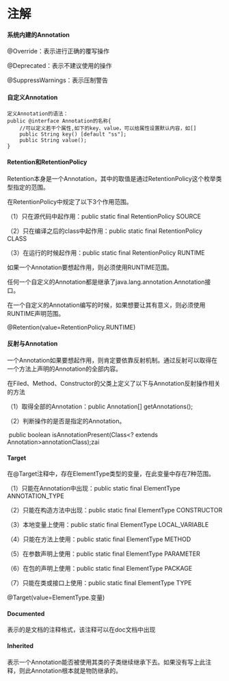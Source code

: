 # 注解

#### 系统内建的Annotation

@Override：表示进行正确的覆写操作

@Deprecated：表示不建议使用的操作

@SuppressWarnings：表示压制警告

#### 自定义Annotation

```
定义Annotation的语法：
public @interface Annotation的名称{
	//可以定义若干个属性,如下的key、value，可以给属性设置默认内容，如[]
	public String key() [default "ss"];
	public String value();
}
```

#### Retention和RetentionPolicy

Retention本身是一个Annotation，其中的取值是通过RetentionPolicy这个枚举类型指定的范围。

在RetentionPolicy中规定了以下3个作用范围。

（1）只在源代码中起作用：public static final RetentionPolicy SOURCE

（2）只在编译之后的class中起作用：public static final RetentionPolicy CLASS

（3）在运行的时候起作用：public static final RetentionPolicy RUNTIME

如果一个Annotation要想起作用，则必须使用RUNTIME范围。

任何一个自定义的Annotation都是继承了java.lang.annotation.Annotation接口。

在一个自定义的Annotation编写的时候，如果想要让其有意义，则必须使用RUNTIME声明范围。

@Retention(value=RetentionPolicy.RUNTIME)

#### 反射与Annotation

一个Annotation如果要想起作用，则肯定要依靠反射机制。通过反射可以取得在一个方法上声明的Annotation的全部内容。

在Filed、Method、Constructor的父类上定义了以下与Annotation反射操作相关的方法

（1）取得全部的Annotation：public Annotation[] getAnnotations(); 

（2）判断操作的是否是指定的Annotation。

​		public boolean isAnnotationPresent(Class<? extends Annotation>annotationClass);zai 

#### Target

在@Target注释中，存在ElementType类型的变量，在此变量中存在7种范围。

（1）只能在Annotation中出现：public static final ElementType ANNOTATION_TYPE

（2）只能在构造方法中出现：public static final ElementType CONSTRUCTOR

（3）本地变量上使用：public static final ElementType LOCAL_VARIABLE

（4）只能在方法上使用：public static final ElementType METHOD

（5）在参数声明上使用：public static final ElementType PARAMETER

（6）在包的声明上使用：public static final ElementType PACKAGE

（7）只能在类或接口上使用：public static final ElementType TYPE

@Target(value=ElementType.变量)

#### Documented

表示的是文档的注释格式，该注释可以在doc文档中出现

#### Inherited

表示一个Annotation能否被使用其类的子类继续继承下去。如果没有写上此注释，则此Annotation根本就是物防继承的。